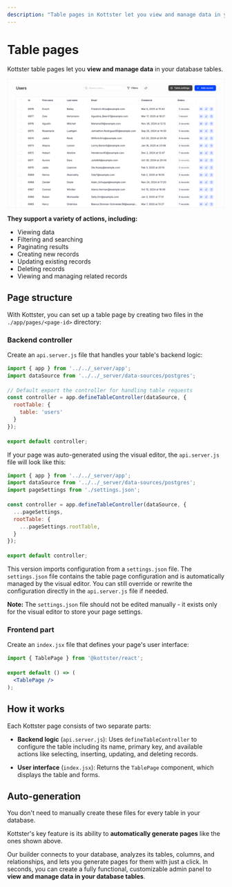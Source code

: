 ```yaml
---
description: "Table pages in Kottster let you view and manage data in your database tables. Learn how to create and configure them."
---
```


# Table pages

Kottster table pages let you **view and manage data** in your database tables.

![Table features in Kottster](table-explanation.png)

**They support a variety of actions, including:**

- Viewing data
- Filtering and searching
- Paginating results
- Creating new records
- Updating existing records
- Deleting records
- Viewing and managing related records

## Page structure

With Kottster, you can set up a table page by creating two files in the `./app/pages/<page-id>` directory:

### Backend controller
Create an `api.server.js` file that handles your table's backend logic:

```js title="app/pages/users/api.server.js"
import { app } from '../../_server/app';
import dataSource from '../../_server/data-sources/postgres';

// Default export the controller for handling table requests
const controller = app.defineTableController(dataSource, {
  rootTable: {
    table: 'users'
  }
});

export default controller;
```

If your page was auto-generated using the visual editor, the `api.server.js` file will look like this:

```js title="app/pages/users/api.server.js"
import { app } from '../../_server/app';
import dataSource from '../../_server/data-sources/postgres';
import pageSettings from './settings.json';

const controller = app.defineTableController(dataSource, {
  ...pageSettings,
  rootTable: {
    ...pageSettings.rootTable,
  }
});

export default controller;
```

This version imports configuration from a `settings.json` file. The `settings.json` file contains the table page configuration and is automatically managed by the visual editor. You can still override or rewrite the configuration directly in the `api.server.js` file if needed. 

**Note:** The `settings.json` file should not be edited manually - it exists only for the visual editor to store your page settings.

### Frontend part

Create an `index.jsx` file that defines your page's user interface:

```jsx title="app/pages/users/index.jsx"
import { TablePage } from '@kottster/react'; 

export default () => (
  <TablePage />
);
```

## How it works

Each Kottster page consists of two separate parts:

- **Backend logic** (`api.server.js`): Uses `defineTableController` to configure the table including its name, primary key, and available actions like selecting, inserting, updating, and deleting records.

- **User interface** (`index.jsx`): Returns the `TablePage` component, which displays the table and forms.

## Auto-generation

You don't need to manually create these files for every table in your database. 

Kottster's key feature is its ability to **automatically generate pages** like the ones shown above. 

Our builder connects to your database, analyzes its tables, columns, and relationships, and lets you generate pages for them with just a click. In seconds, you can create a fully functional, customizable admin panel to **view and manage data in your database tables**.